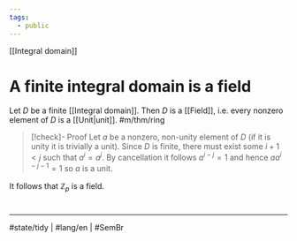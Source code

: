 ```yaml
---
tags:
  - public
---
```

[[Integral domain]]
# A finite integral domain is a field

Let $D$ be a finite [[Integral domain]]. Then $D$ is a [[Field]], i.e. every nonzero element of $D$ is a [[Unit|unit]]. #m/thm/ring 

> [!check]- Proof
> Let $a$ be a nonzero, non-unity element of $D$ (if it is unity it is trivially a unit).
> Since $D$ is finite, there must exist some $i+1 < j$ such that $a^i = a^j$.
> By cancellation it follows $a^{i-j} = 1$ and hence $a a^{i-j-1} = 1$ so $a$ is a unit.
> <span class="QED"/>

It follows that $\mathbb{Z}_{p}$ is a field.

#
---
#state/tidy | #lang/en | #SemBr
